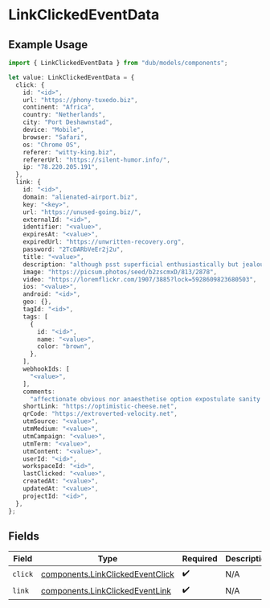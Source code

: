 # LinkClickedEventData

## Example Usage

```typescript
import { LinkClickedEventData } from "dub/models/components";

let value: LinkClickedEventData = {
  click: {
    id: "<id>",
    url: "https://phony-tuxedo.biz",
    continent: "Africa",
    country: "Netherlands",
    city: "Port Deshawnstad",
    device: "Mobile",
    browser: "Safari",
    os: "Chrome OS",
    referer: "witty-king.biz",
    refererUrl: "https://silent-humor.info/",
    ip: "78.220.205.191",
  },
  link: {
    id: "<id>",
    domain: "alienated-airport.biz",
    key: "<key>",
    url: "https://unused-going.biz/",
    externalId: "<id>",
    identifier: "<value>",
    expiresAt: "<value>",
    expiredUrl: "https://unwritten-recovery.org",
    password: "2TcDARbVeEr2j2u",
    title: "<value>",
    description: "although psst superficial enthusiastically but jealously",
    image: "https://picsum.photos/seed/b2zscmxD/813/2878",
    video: "https://loremflickr.com/1907/3885?lock=5928609823680503",
    ios: "<value>",
    android: "<id>",
    geo: {},
    tagId: "<id>",
    tags: [
      {
        id: "<id>",
        name: "<value>",
        color: "brown",
      },
    ],
    webhookIds: [
      "<value>",
    ],
    comments:
      "affectionate obvious nor anaesthetise option expostulate sanity till",
    shortLink: "https://optimistic-cheese.net",
    qrCode: "https://extroverted-velocity.net",
    utmSource: "<value>",
    utmMedium: "<value>",
    utmCampaign: "<value>",
    utmTerm: "<value>",
    utmContent: "<value>",
    userId: "<id>",
    workspaceId: "<id>",
    lastClicked: "<value>",
    createdAt: "<value>",
    updatedAt: "<value>",
    projectId: "<id>",
  },
};
```

## Fields

| Field                                                                                | Type                                                                                 | Required                                                                             | Description                                                                          |
| ------------------------------------------------------------------------------------ | ------------------------------------------------------------------------------------ | ------------------------------------------------------------------------------------ | ------------------------------------------------------------------------------------ |
| `click`                                                                              | [components.LinkClickedEventClick](../../models/components/linkclickedeventclick.md) | :heavy_check_mark:                                                                   | N/A                                                                                  |
| `link`                                                                               | [components.LinkClickedEventLink](../../models/components/linkclickedeventlink.md)   | :heavy_check_mark:                                                                   | N/A                                                                                  |